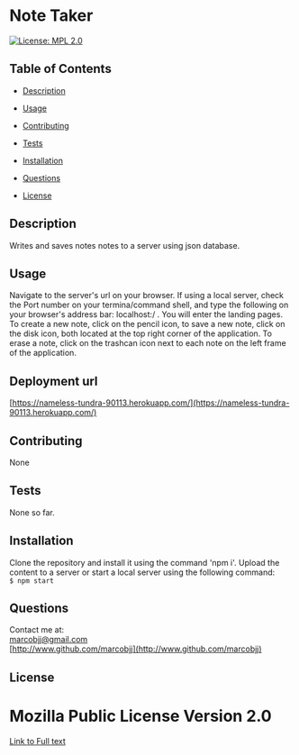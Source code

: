 
# Note Taker



[![License: MPL 2.0](https://img.shields.io/badge/License-MPL%202.0-brightgreen.svg)](https://opensource.org/licenses/MPL-2.0)

## Table of Contents


 
* [Description](#description)  
 
* [Usage](#usage)  
 
* [Contributing](#contributing)  
 
* [Tests](#tests)  
 
* [Installation](#installation)  
 
* [Questions](#questions)  
 
* [License](#license)  
  


## Description


Writes and saves notes notes to a server using json database.  

## Usage


Navigate to the server's url on your browser. If using a local server, check the Port number on your termina/command shell, and type the following on your browser's address bar: localhost:<Port Number>/ . You will enter the landing pages. To create a new note, click on the pencil icon, to save a new note, click on the disk icon, both located at the top right corner of the application. To erase a note, click on the trashcan icon next to each note on the left frame of the application.  

## Deployment url

[https://nameless-tundra-90113.herokuapp.com/](https://nameless-tundra-90113.herokuapp.com/)
  

## Contributing


None  

## Tests


None so far.  

## Installation


Clone the repository and install it using the command 'npm i'. Upload the content to a server or start a local server using the following command:  
 ``` $ npm start ```   

## Questions


Contact me at:  
[marcobjj@gmail.com](mailto:marcobjj@gmail.com)  
[http://www.github.com/marcobjj](http://www.github.com/marcobjj)  

## License


Mozilla Public License Version 2.0  
==================================  
[Link to Full text](https://choosealicense.com/licenses/mpl-2.0/)
    

